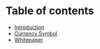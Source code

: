 # Table of contents

* [Introduction](README.md)
* [Currency Symbol](currency-symbol.md)
* [Whitepaper](whitepaper.md)

